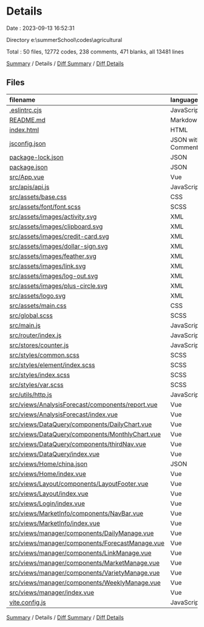 # Details

Date : 2023-09-13 16:52:31

Directory e:\\summerSchool\\codes\\agricultural

Total : 50 files,  12772 codes, 238 comments, 471 blanks, all 13481 lines

[Summary](results.md) / Details / [Diff Summary](diff.md) / [Diff Details](diff-details.md)

## Files
| filename | language | code | comment | blank | total |
| :--- | :--- | ---: | ---: | ---: | ---: |
| [.eslintrc.cjs](/.eslintrc.cjs) | JavaScript | 13 | 1 | 1 | 15 |
| [README.md](/README.md) | Markdown | 22 | 0 | 14 | 36 |
| [index.html](/index.html) | HTML | 26 | 0 | 2 | 28 |
| [jsconfig.json](/jsconfig.json) | JSON with Comments | 5 | 5 | 0 | 10 |
| [package-lock.json](/package-lock.json) | JSON | 3,452 | 0 | 1 | 3,453 |
| [package.json](/package.json) | JSON | 33 | 0 | 1 | 34 |
| [src/App.vue](/src/App.vue) | Vue | 62 | 1 | 17 | 80 |
| [src/apis/api.js](/src/apis/api.js) | JavaScript | 0 | 0 | 1 | 1 |
| [src/assets/base.css](/src/assets/base.css) | CSS | 58 | 2 | 14 | 74 |
| [src/assets/font/font.scss](/src/assets/font/font.scss) | SCSS | 13 | 1 | 0 | 14 |
| [src/assets/images/activity.svg](/src/assets/images/activity.svg) | XML | 1 | 0 | 0 | 1 |
| [src/assets/images/clipboard.svg](/src/assets/images/clipboard.svg) | XML | 1 | 0 | 0 | 1 |
| [src/assets/images/credit-card.svg](/src/assets/images/credit-card.svg) | XML | 1 | 0 | 0 | 1 |
| [src/assets/images/dollar-sign.svg](/src/assets/images/dollar-sign.svg) | XML | 1 | 0 | 0 | 1 |
| [src/assets/images/feather.svg](/src/assets/images/feather.svg) | XML | 1 | 0 | 0 | 1 |
| [src/assets/images/link.svg](/src/assets/images/link.svg) | XML | 1 | 0 | 0 | 1 |
| [src/assets/images/log-out.svg](/src/assets/images/log-out.svg) | XML | 1 | 0 | 0 | 1 |
| [src/assets/images/plus-circle.svg](/src/assets/images/plus-circle.svg) | XML | 1 | 0 | 0 | 1 |
| [src/assets/logo.svg](/src/assets/logo.svg) | XML | 1 | 0 | 1 | 2 |
| [src/assets/main.css](/src/assets/main.css) | CSS | 29 | 0 | 7 | 36 |
| [src/global.scss](/src/global.scss) | SCSS | 7 | 0 | 1 | 8 |
| [src/main.js](/src/main.js) | JavaScript | 15 | 4 | 7 | 26 |
| [src/router/index.js](/src/router/index.js) | JavaScript | 76 | 0 | 3 | 79 |
| [src/stores/counter.js](/src/stores/counter.js) | JavaScript | 10 | 0 | 3 | 13 |
| [src/styles/common.scss](/src/styles/common.scss) | SCSS | 94 | 2 | 9 | 105 |
| [src/styles/element/index.scss](/src/styles/element/index.scss) | SCSS | 19 | 6 | 0 | 25 |
| [src/styles/index.scss](/src/styles/index.scss) | SCSS | 1 | 0 | 0 | 1 |
| [src/styles/var.scss](/src/styles/var.scss) | SCSS | 5 | 0 | 0 | 5 |
| [src/utils/http.js](/src/utils/http.js) | JavaScript | 6 | 0 | 1 | 7 |
| [src/views/AnalysisForecast/components/report.vue](/src/views/AnalysisForecast/components/report.vue) | Vue | 778 | 21 | 26 | 825 |
| [src/views/AnalysisForecast/index.vue](/src/views/AnalysisForecast/index.vue) | Vue | 6 | 0 | 1 | 7 |
| [src/views/DataQuery/components/DailyChart.vue](/src/views/DataQuery/components/DailyChart.vue) | Vue | 134 | 9 | 12 | 155 |
| [src/views/DataQuery/components/MonthlyChart.vue](/src/views/DataQuery/components/MonthlyChart.vue) | Vue | 134 | 9 | 11 | 154 |
| [src/views/DataQuery/components/thirdNav.vue](/src/views/DataQuery/components/thirdNav.vue) | Vue | 832 | 30 | 31 | 893 |
| [src/views/DataQuery/index.vue](/src/views/DataQuery/index.vue) | Vue | 8 | 0 | 3 | 11 |
| [src/views/Home/china.json](/src/views/Home/china.json) | JSON | 1 | 0 | 0 | 1 |
| [src/views/Home/index.vue](/src/views/Home/index.vue) | Vue | 946 | 14 | 21 | 981 |
| [src/views/Layout/components/LayoutFooter.vue](/src/views/Layout/components/LayoutFooter.vue) | Vue | 169 | 2 | 33 | 204 |
| [src/views/Layout/index.vue](/src/views/Layout/index.vue) | Vue | 314 | 3 | 28 | 345 |
| [src/views/Login/index.vue](/src/views/Login/index.vue) | Vue | 317 | 7 | 16 | 340 |
| [src/views/MarketInfo/components/NavBar.vue](/src/views/MarketInfo/components/NavBar.vue) | Vue | 3,086 | 88 | 50 | 3,224 |
| [src/views/MarketInfo/index.vue](/src/views/MarketInfo/index.vue) | Vue | 8 | 0 | 4 | 12 |
| [src/views/manager/components/DailyManage.vue](/src/views/manager/components/DailyManage.vue) | Vue | 157 | 3 | 8 | 168 |
| [src/views/manager/components/ForecastManage.vue](/src/views/manager/components/ForecastManage.vue) | Vue | 196 | 0 | 7 | 203 |
| [src/views/manager/components/LinkManage.vue](/src/views/manager/components/LinkManage.vue) | Vue | 164 | 6 | 3 | 173 |
| [src/views/manager/components/MarketManage.vue](/src/views/manager/components/MarketManage.vue) | Vue | 357 | 0 | 7 | 364 |
| [src/views/manager/components/VarietyManage.vue](/src/views/manager/components/VarietyManage.vue) | Vue | 428 | 0 | 7 | 435 |
| [src/views/manager/components/WeeklyManage.vue](/src/views/manager/components/WeeklyManage.vue) | Vue | 160 | 3 | 8 | 171 |
| [src/views/manager/index.vue](/src/views/manager/index.vue) | Vue | 583 | 18 | 108 | 709 |
| [vite.config.js](/vite.config.js) | JavaScript | 39 | 3 | 4 | 46 |

[Summary](results.md) / Details / [Diff Summary](diff.md) / [Diff Details](diff-details.md)